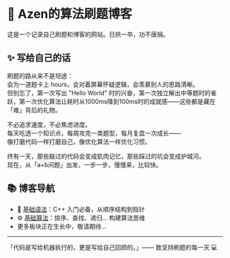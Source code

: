 # 🌟 Azen的算法刷题博客  

这是一个记录自己刷题和博客的网站。日拱一卒，功不唐捐。

## ✨ 写给自己的话  

刷题的路从来不是坦途：  
会为一道题卡上 hours，会对着屏幕怀疑逻辑，会羡慕别人的思路清晰。  
但别忘了，第一次写出 "Hello World" 时的兴奋，第一次独立解出中等题时的雀跃，第一次优化算法让耗时从1000ms降到100ms时的成就感——这些都是藏在「难」背后的礼物。  

不必追求速度，不必焦虑进度。  
每天吃透一个知识点，每周攻克一类题型，每月复盘一次成长——  
像打磨代码一样打磨自己，像优化算法一样优化习惯。  

终有一天，那些敲过的代码会变成肌肉记忆，那些踩过的坑会变成护城河。  
现在，从「a+b问题」出发，一步一步，慢慢来，比较快。  

## 📚 博客导航  
- 🔧 [基础语法](/basic-syntax/)：C++ 入门必备，从顺序结构到指针  
- ⚙️ [基础算法](/basic-algorithms/)：排序、查找、递归... 构建算法思维  
- 更多板块正在生长中，敬请期待...  

---  
「代码是写给机器执行的，更是写给自己回顾的。」—— 致坚持刷题的每一天 💻
